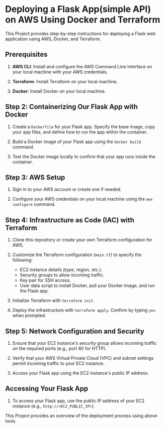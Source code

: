 # Deploying a Flask App(simple API) on AWS Using Docker and Terraform

This Project provides step-by-step instructions for deploying a Flask web application using AWS, Docker, and Terraform. 

## Prerequisites

1. **AWS CLI**: Install and configure the AWS Command Line Interface on your local machine with your AWS credentials.

2. **Terraform**: Install Terraform on your local machine.

3. **Docker**: Install Docker on your local machine.

## Step 2: Containerizing Our Flask App with Docker

1. Create a `Dockerfile` for your Flask app. Specify the base image, copy your app files, and define how to run the app within the container.

2. Build a Docker image of your Flask app using the `docker build` command.

3. Test the Docker image locally to confirm that your app runs inside the container.

## Step 3: AWS Setup

1. Sign in to your AWS account or create one if needed.

2. Configure your AWS credentials on your local machine using the `aws configure` command.

## Step 4: Infrastructure as Code (IAC) with Terraform

1. Clone this repository or create your own Terraform configuration for AWS.

2. Customize the Terraform configuration (`main.tf`) to specify the following:
   - EC2 instance details (type, region, etc.).
   - Security groups to allow incoming traffic.
   - Key pair for SSH access.
   - User data script to install Docker, pull your Docker image, and run the Flask app.

3. Initialize Terraform with `terraform init`.

4. Deploy the infrastructure with `terraform apply`. Confirm by typing `yes` when prompted.

## Step 5: Network Configuration and Security

1. Ensure that your EC2 instance's security group allows incoming traffic on the required ports (e.g., port 80 for HTTP).

2. Verify that your AWS Virtual Private Cloud (VPC) and subnet settings permit incoming traffic to your EC2 instance.

3. Access your Flask app using the EC2 instance's public IP address.

## Accessing Your Flask App

1. To access your Flask app, use the public IP address of your EC2 instance (e.g., `http://<EC2_PUBLIC_IP>`).

This Project provides an overview of the deployment process using above tools.
